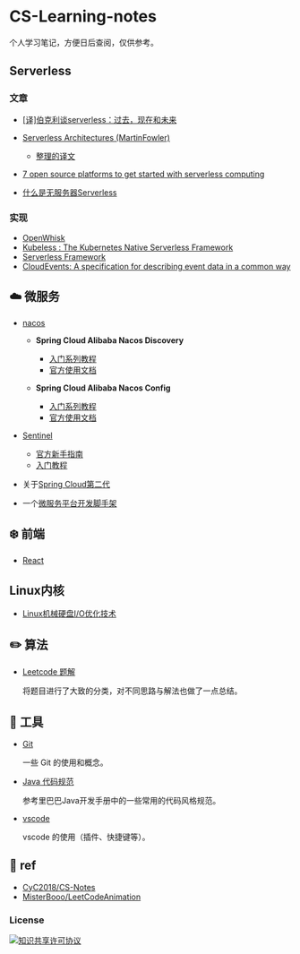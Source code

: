 # CS-Learning-notes 

个人学习笔记，方便日后查阅，仅供参考。

## Serverless
### 文章
- [[译]伯克利谈serverless：过去，现在和未来](https://juejin.im/post/5caf019ff265da039444987b)

- [Serverless Architectures (MartinFowler)](https://martinfowler.com/articles/serverless.html)
    - [整理的译文](https://github.com/heming6666/blog/blob/master/notes/serverless/serverless-architectures.md)


- [7 open source platforms to get started with serverless computing](https://opensource.com/article/18/11/open-source-serverless-platforms)

- [什么是无服务器Serverless](https://blog.xinkuo.me/post/what-is-serverless.html)

### 实现
- [OpenWhisk](https://openwhisk.apache.org/)
- [Kubeless : The Kubernetes Native Serverless Framework](https://kubeless.io/)
- [Serverless Framework](https://serverless.com/)
- [CloudEvents: A specification for describing event data in a common way](https://github.com/cloudevents/spec)

## :cloud: 微服务
- [nacos](https://nacos.io/zh-cn/docs/what-is-nacos.html)
    - **Spring Cloud Alibaba Nacos Discovery**
        - [入门系列教程](http://blog.didispace.com/spring-cloud-alibaba-1/)
        - [官方使用文档](https://github.com/spring-cloud-incubator/spring-cloud-alibaba/wiki/Nacos-discovery)
    
    - **Spring Cloud Alibaba Nacos Config**
        - [入门系列教程](http://blog.didispace.com/spring-cloud-alibaba-3/)
        - [官方使用文档](https://github.com/spring-cloud-incubator/spring-cloud-alibaba/wiki/Nacos-config)
- [Sentinel](https://github.com/alibaba/Sentinel/wiki/%E4%BB%8B%E7%BB%8D)
    - [官方新手指南](https://github.com/alibaba/Sentinel/wiki/%E6%96%B0%E6%89%8B%E6%8C%87%E5%8D%97)
    - [入门教程](http://blog.didispace.com/spring-cloud-alibaba-sentinel-1/)

- 关于[Spring Cloud第二代](http://springcloud.cn/view/415)
- 一个[微服务平台开发脚手架](https://gitee.com/minull/ace-security)

## :snowflake: 前端
- [React](https://github.com/heming6666/CS-Learning-notes/blob/master/notes/react/knowledgemap.md)

## Linux内核
- [Linux机械硬盘I/O优化技术](https://github.com/heming6666/blog/blob/master/notes/Linux%E5%86%85%E6%A0%B8/Linux%E6%9C%BA%E6%A2%B0%E7%A1%AC%E7%9B%98IO%E4%BC%98%E5%8C%96%E6%8A%80%E6%9C%AF.md)
## :pencil2: 算法

- [Leetcode 题解](https://github.com/heming6666/CS-Learning-notes/tree/master/notes/leetcode/README.md)

  将题目进行了大致的分类，对不同思路与解法也做了一点总结。

## :hammer: 工具

- [Git](https://github.com/heming6666/CS-Learning-notes/blob/master/notes/tools/Git.md)

  一些 Git 的使用和概念。

- [Java 代码规范](https://github.com/heming6666/CS-Learning-notes/blob/master/notes/tools/Java%20%E4%BB%A3%E7%A0%81%E8%A7%84%E8%8C%83.md)

  参考里巴巴Java开发手册中的一些常用的代码风格规范。

- [vscode](https://github.com/heming6666/CS-Learning-notes/blob/master/notes/tools/vscode.md)

  vscode 的使用（插件、快捷键等）。


## :memo: ref
- [CyC2018/CS-Notes](https://github.com/CyC2018/CS-Notes) 
- [MisterBooo/LeetCodeAnimation](https://github.com/MisterBooo/LeetCodeAnimation) 

### License

<a rel="license" href="http://creativecommons.org/licenses/by-nc-sa/4.0/"><img alt="知识共享许可协议" style="border-width:0" src="https://i.creativecommons.org/l/by-nc-sa/4.0/88x31.png" /></a>



